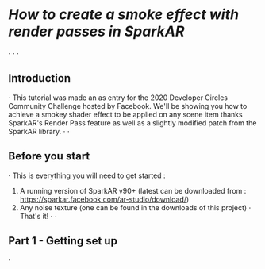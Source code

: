 # _How to create a smoke effect with render passes in SparkAR_
⋅
⋅
⋅
## **Introduction**
⋅
This tutorial was made an as entry for the 2020 Developer Circles Community Challenge hosted by Facebook.
We'll be showing you how to achieve a smokey shader effect to be applied on any scene item thanks SparkAR's Render Pass feature as well as a slightly modified patch from the SparkAR library.
⋅
⋅
## **Before you start**
⋅
This is everything you will need to get started :
1. A running version of SparkAR v90+ (latest can be downloaded from : https://sparkar.facebook.com/ar-studio/download/)
2. Any noise texture (one can be found in the downloads of this project)
⋅
That's it!
⋅
⋅
## **Part 1** - Getting set up
⋅
